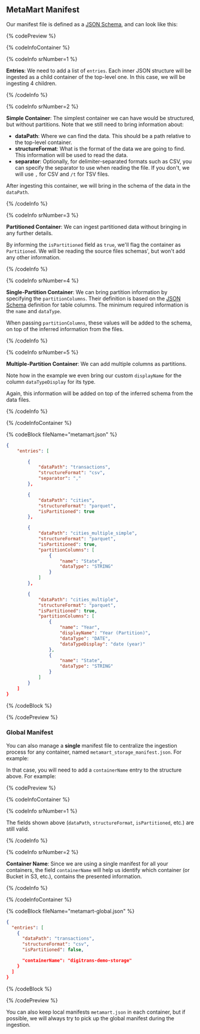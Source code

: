 ## MetaMart Manifest

Our manifest file is defined as a [JSON Schema](https://github.com/meta-mart/MetaMart/blob/main/metamart-spec/src/main/resources/json/schema/metadataIngestion/storage/containerMetadataConfig.json),
and can look like this:

{% codePreview %}

{% codeInfoContainer %}

{% codeInfo srNumber=1 %}

**Entries**: We need to add a list of `entries`. Each inner JSON structure will be ingested as a child container of the top-level
one. In this case, we will be ingesting 4 children.

{% /codeInfo %}

{% codeInfo srNumber=2 %}

**Simple Container**: The simplest container we can have would be structured, but without partitions. Note that we still
need to bring information about:

- **dataPath**: Where we can find the data. This should be a path relative to the top-level container.
- **structureFormat**: What is the format of the data we are going to find. This information will be used to read the data.
- **separator**: Optionally, for delimiter-separated formats such as CSV, you can specify the separator to use when reading the file.
  If you don't, we will use `,` for CSV and `/t` for TSV files.

After ingesting this container, we will bring in the schema of the data in the `dataPath`.

{% /codeInfo %}

{% codeInfo srNumber=3 %}

**Partitioned Container**: We can ingest partitioned data without bringing in any further details.

By informing the `isPartitioned` field as `true`, we'll flag the container as `Partitioned`. We will be reading the
source files schemas', but won't add any other information.

{% /codeInfo %}

{% codeInfo srNumber=4 %}

**Single-Partition Container**: We can bring partition information by specifying the `partitionColumns`. Their definition
is based on the [JSON Schema](https://github.com/meta-mart/MetaMart/blob/main/metamart-spec/src/main/resources/json/schema/entity/data/table.json#L232)
definition for table columns. The minimum required information is the `name` and `dataType`.

When passing `partitionColumns`, these values will be added to the schema, on top of the inferred information from the files.

{% /codeInfo %}

{% codeInfo srNumber=5 %}

**Multiple-Partition Container**: We can add multiple columns as partitions.

Note how in the example we even bring our custom `displayName` for the column `dataTypeDisplay` for its type.

Again, this information will be added on top of the inferred schema from the data files.

{% /codeInfo %}

{% /codeInfoContainer %}

{% codeBlock fileName="metamart.json" %}

```json {% srNumber=1 %}
{
    "entries": [
```
```json {% srNumber=2 %}
        {
            "dataPath": "transactions",
            "structureFormat": "csv",
            "separator": ","
        },
```
```json {% srNumber=3 %}
        {
            "dataPath": "cities",
            "structureFormat": "parquet",
            "isPartitioned": true
        },
```
```json {% srNumber=4 %}
        {
            "dataPath": "cities_multiple_simple",
            "structureFormat": "parquet",
            "isPartitioned": true,
            "partitionColumns": [
                {
                    "name": "State",
                    "dataType": "STRING"
                }
            ]
        },
```
```json {% srNumber=5 %}
        {
            "dataPath": "cities_multiple",
            "structureFormat": "parquet",
            "isPartitioned": true,
            "partitionColumns": [
                {
                    "name": "Year",
                    "displayName": "Year (Partition)",
                    "dataType": "DATE",
                    "dataTypeDisplay": "date (year)"
                },
                {
                    "name": "State",
                    "dataType": "STRING"
                }
            ]
        }
    ]
}
```

{% /codeBlock %}

{% /codePreview %}


### Global Manifest

You can also manage a **single** manifest file to centralize the ingestion process for any container, named `metamart_storage_manifest.json`. For example:

In that case,
you will need to add a `containerName` entry to the structure above. For example:

{% codePreview %}

{% codeInfoContainer %}

{% codeInfo srNumber=1 %}

The fields shown above (`dataPath`, `structureFormat`, `isPartitioned`, etc.) are still valid. 

{% /codeInfo %}

{% codeInfo srNumber=2 %}

**Container Name**: Since we are using a single manifest for all your containers, the field `containerName` will
help us identify which container (or Bucket in S3, etc.), contains the presented information.

{% /codeInfo %}

{% /codeInfoContainer %}

{% codeBlock fileName="metamart-global.json" %}

```json {% srNumber=1 %}
{
  "entries": [
    {
      "dataPath": "transactions",
      "structureFormat": "csv",
      "isPartitioned": false,
```

```json {% srNumber=2 %}
      "containerName": "digitrans-demo-storage"
    }
  ]
}
```

{% /codeBlock %}

{% /codePreview %}

You can also keep local manifests `metamart.json` in each container, but if possible, we will always try to pick up the global manifest
during the ingestion.
